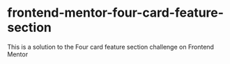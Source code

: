 # frontend-mentor-four-card-feature-section
This is a solution to the Four card feature section challenge on Frontend Mentor
